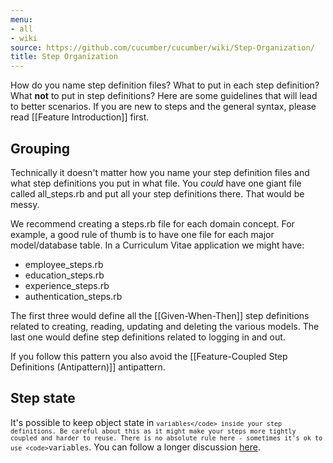 ```yaml
---
menu:
- all
- wiki
source: https://github.com/cucumber/cucumber/wiki/Step-Organization/
title: Step Organization
---
```


How do you name step definition files? What to put in each step definition? What **not** to put in step definitions? Here are some guidelines that will lead to better scenarios. If you are new to steps and the general syntax, please read [[Feature Introduction]] first.

## Grouping

Technically it doesn't matter how you name your step definition files and what step definitions you put in what file. You *could* have one giant file called all_steps.rb and put all your step definitions there. That would be messy.

We recommend creating a steps.rb file for each domain concept. For example, a good rule of thumb is to have one file for each major model/database table. In a Curriculum Vitae application we might have:

- employee_steps.rb
- education_steps.rb
- experience_steps.rb
- authentication_steps.rb

The first three would define all the [[Given-When-Then]] step definitions related to creating, reading, updating and deleting the various models. The last one would define step definitions related to logging in and out.

If you follow this pattern you also avoid the [[Feature-Coupled Step Definitions (Antipattern)]] antipattern.

## Step state

It's possible to keep object state in <code>`variables</code> inside your step definitions. Be careful about this as it might make your steps more tightly coupled and harder to reuse. There is no absolute rule here - sometimes it's ok to use <code>`variables</code>. You can follow a longer discussion [here](http://www.mail-archive.com/rspec-users@rubyforge.org/msg06268.html).
